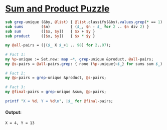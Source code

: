 [1]: https://rosettacode.org/wiki/Sum_and_Product_Puzzle

# [Sum and Product Puzzle][1]

```perl
sub grep-unique (&by, @list) { @list.classify(&by).values.grep(* == 1).map(*[0]) }
sub sums        ($n)         { ($_, $n - $_ for 2 .. $n div 2) }
sub sum         ([$x, $y])   { $x + $y }
sub product     ([$x, $y])   { $x * $y }
 
my @all-pairs = (|($_ X $_+1 .. 98) for 2..97);
 
# Fact 1:
my %p-unique := Set.new: map ~*, grep-unique &product, @all-pairs;
my @s-pairs = @all-pairs.grep: { none (%p-unique{~$_} for sums sum $_) };
 
# Fact 2:
my @p-pairs = grep-unique &product, @s-pairs;
 
# Fact 3:
my @final-pairs = grep-unique &sum, @p-pairs;
 
printf "X = %d, Y = %d\n", |$_ for @final-pairs;
```

#### Output:
```
X = 4, Y = 13
```